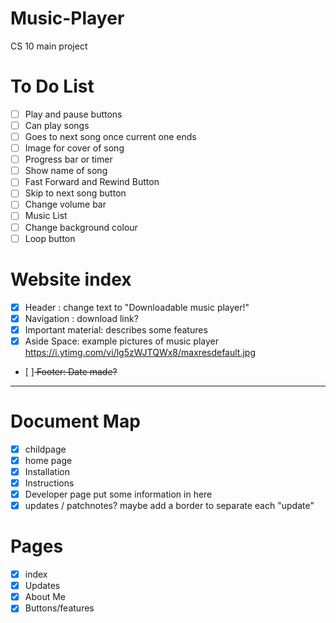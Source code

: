 # Music-Player
CS 10 main project

# To Do List
- [ ] Play and pause buttons
- [ ] Can play songs
- [ ] Goes to next song once current one ends
- [ ] Image for cover of song
- [ ] Progress bar or timer
- [ ] Show name of song
- [ ] Fast Forward and Rewind Button
- [ ] Skip to next song button
- [ ] Change volume bar
- [ ] Music List
- [ ] Change background colour
- [ ] Loop button

# Website index
- [x] Header : change text to "Downloadable music player!"
- [x] Navigation : download link?
- [x] Important material: describes some features
- [x] Aside Space: example pictures of music player https://i.ytimg.com/vi/lg5zWJTQWx8/maxresdefault.jpg
- [ ]<del> Footer: Date made? <del>


---
# Document Map
- [x] childpage
- [x] home page
- [x] Installation
- [x] Instructions
- [x] Developer page put some information in here
- [x] updates / patchnotes? maybe add a border to separate each "update"
# Pages
- [x] index
- [x] Updates
- [x] About Me
- [x] Buttons/features
